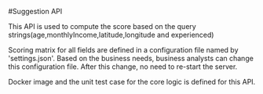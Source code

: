 #Suggestion API

This API is used to compute the score based on the query strings(age,monthlyIncome,latitude,longitude and experienced)

Scoring matrix for all fields are defined  in a configuration file named by 'settings.json'. 
Based on the business needs, business analysts can change this configuration file. 
After this change, no need to re-start the server.

Docker image and the unit test case for the core logic is defined for this API.